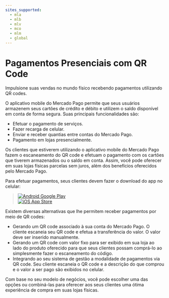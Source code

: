 ```yaml
---
sites_supported:
  - mla
  - mlb
  - mlv
  - mco
  - mlm
  - global
---
```



# Pagamentos Presenciais com QR Code

Impulsione suas vendas no mundo físico recebendo pagamentos utilizando QR codes.

O aplicativo mobile do Mercado Pago permite que seus usuários armazenem seus cartões de crédito e débito e utilizem o saldo disponível em conta de forma segura. Suas principais funcionalidades são:

* Efetuar o pagamento de serviços.
* Fazer recarga de celular.
* Enviar e receber quantias entre contas do Mercado Pago.
* Pagamento em lojas presencialmente.

Os clientes que estiverem utilizando o aplicativo mobile do Mercado Pago fazem o escaneamento do QR code e efetuam o pagamento com os cartões que tiverem armazenados ou o saldo em conta. Assim, você pode oferecer em suas lojas físicas parcelas sem juros, além dos benefícios oferecidos pelo Mercado Pago.

Para efetuar pagamentos, seus clientes devem fazer o download do app no celular:

> [![Android Google Play](/Users/denriquez/Documents/devsite-docs/images/mobile/GooglePlayBadge_pr.png)](https://play.google.com/store/apps/details?id=com.mercadopago.wallet&hl=es_419)  
> [![iOS App Store](/Users/denriquez/Documents/devsite-docs/images/mobile/AppStoreBadge_pt.svg)](https://itunes.apple.com/ar/app/mercado-pago/id925436649?mt=8)

Existem diversas alternativas que lhe permitem receber pagamentos por meio de QR codes:

* Gerando um QR code associado à sua conta do Mercado Pago. O cliente escaneia seu QR code e efetua a transferência do valor. O valor deve ser inserido manualmente.
* Gerando um QR code com valor fixo para ser exibido em sua loja ao lado do produto oferecido para que seus clientes possam comprá-lo ao simplesmente fazer o escaneamento do código.
* Integrando ao seu sistema de gestão a modalidade de pagamentos via QR code. Seu cliente escaneia o QR code e a descrição do que comprou e o valor a ser pago são exibidos no celular.

Com base no seu modelo de negócios, você pode escolher uma das opções ou combiná-las para oferecer aos seus clientes uma ótima experiência de compra em suas lojas físicas.
